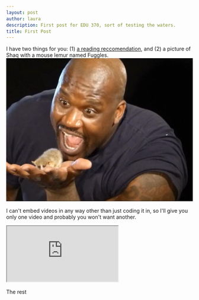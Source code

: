 ```yaml
---
layout: post
author: laura
description: First post for EDU 370, sort of testing the waters.
title: First Post
---
```

I have two things for you: (1) <a href="http://bitchmedia.org" target="_blank">a reading reccomendation</a>, and (2) a picture of Shaq with a mouse lemur named Fuggles.
<img src="/assets/img/shaq_lemur.jpg">

I can't embed videos in any way other than just coding it in, so I'll give you only one video and probably you won't want another. 
<iframe src="https://www.youtube.com/embed/Imhi98dHa5w" allowfullscreen></iframe>

The rest 
